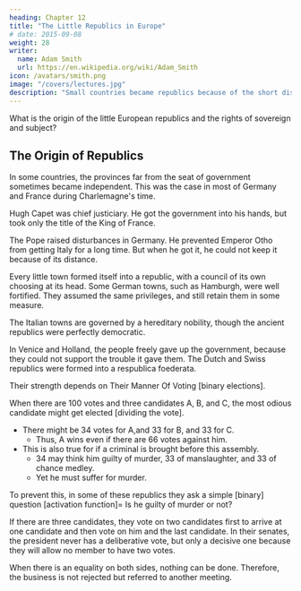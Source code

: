 ```yaml
---
heading: Chapter 12
title: "The Little Republics in Europe"
# date: 2015-09-08
weight: 28
writer:
  name: Adam Smith
  url: https://en.wikipedia.org/wiki/Adam_Smith
icon: /avatars/smith.png
image: "/covers/lectures.jpg"
description: "Small countries became republics because of the short distance between people"
---
```




What is the origin of the little European republics and the rights of sovereign and subject?


## The Origin of Republics

In some countries, the provinces far from the seat of government sometimes became independent. This was the case in most of Germany and France during Charlemagne's time.

Hugh Capet was chief justiciary. He got the government into his hands, but took only the title of the King of France.

The Pope raised disturbances in Germany. He prevented Emperor Otho from getting Italy for a long time. But when he got it, he could not keep it because of its distance.

Every little town formed itself into a republic, with a council of its own choosing at its head. Some German towns, such as Hamburgh, were well fortified.
They assumed the same privileges, and still retain them in some measure. 

The Italian towns are governed by a hereditary nobility, though the ancient republics were perfectly democratic.

In Venice and Holland, the people freely gave up the government, because they could not support the trouble it gave them. The Dutch and Swiss republics were formed into a respublica foederata.

Their strength depends on Their Manner Of Voting [binary elections].


When there are 100 votes and three candidates A, B, and C, the most odious candidate might get elected [dividing the vote].
- There might be 34 votes for A,and 33 for B, and 33 for C.
  - Thus, A wins even if there are 66 votes against him.
- This is also true for if a criminal is brought before this assembly.
  - 34 may think him guilty of murder, 33 of manslaughter, and 33 of chance medley.
  - Yet he must suffer for murder.

To prevent this, in some of these republics they ask a simple [binary] question [activation function]=  Is he guilty of murder or not?

If there are three candidates, they vote on two candidates first to arrive at one candidate and then vote on him and the last candidate. In their senates, the president never has a deliberative vote, but only a decisive one because they will allow no member to have two votes.
<!--  have another vote for tput a previous vote, by which they exclude one of the candidates. -->

When there is an equality on both sides, nothing can be done. Therefore, the business is not rejected but referred to another meeting.

